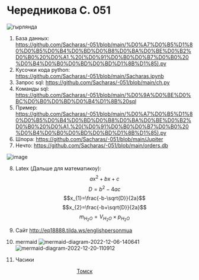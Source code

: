 # Чередникова С. 051
![гырлянда](https://user-images.githubusercontent.com/114468843/207239280-09e0f696-7f88-43f6-bcb6-248667eda0c7.gif)




 1) База данных: https://github.com/Sacharas/-051/blob/main/%D0%A7%D0%B5%D1%80%D0%B5%D0%B4%D0%BD%D0%B8%D0%BA%D0%BE%D0%B2%D0%B0%20%D0%A1.%20(%D0%91%D0%B0%D0%B7%D0%B0%20%D0%B4%D0%B0%D0%BD%D0%BD%D1%8B%D1%85).py
 2) Кусочки кода python: https://github.com/Sacharas/-051/blob/main/Sacharas.ipynb
 3) Запрос sql: https://github.com/Sacharas/-051/blob/main/ch.py
 4) Команды sql: https://github.com/Sacharas/-051/blob/main/%D0%9A%D0%BE%D0%BC%D0%B0%D0%BD%D0%B4%D1%8B%20sql
5) Пример: https://github.com/Sacharas/-051/blob/main/%D0%A7%D0%B5%D1%80%D0%B5%D0%B4%D0%BD%D0%B8%D0%BA%D0%BE%D0%B2%D0%B0%20%D0%A1.%20(%D0%91%D0%B0%D0%B7%D0%B0%20%D0%B4%D0%B0%D0%BD%D0%BD%D1%8B%D1%85).py
6) Шпора: https://github.com/Sacharas/-051/blob/main/Jupiter
7) Нечто: https://github.com/Sacharas/-051/blob/main/orders.db
 
![image](https://user-images.githubusercontent.com/114468843/192453967-35a43f2a-ce86-4d20-a46a-7deb1cca6782.png)

8) Latex (Дальше для математикоу):
  $$ax^2+bx+c$$ 
 $$D=b^2-4ac$$ 
$$x_{1}=\frac{-b-\sqrt{D}}{2a}$$ 
$$x_{2}=\frac{-b+\sqrt{D}}{2a}$$ 
$$m_{H_{2}O}=V_{H_{2}O} \times p_{H_{2}O}$$
9) Сайт http://ep18888.tilda.ws/englishpersonmua
10) mermaid 
![mermaid-diagram-2022-12-06-140641](https://user-images.githubusercontent.com/114468843/208599149-d908e0d5-23f3-40bf-a17a-db5713480ec0.png)
![mermaid-diagram-2022-12-20-110912](https://user-images.githubusercontent.com/114468843/208599478-e8b5a3e2-9cea-4d50-887a-b737123c3130.png)



11) Часики <!-- clock widget start -->
<script type="text/javascript"> var css_file=document.createElement("link"); css_file.setAttribute("rel","stylesheet"); css_file.setAttribute("type","text/css"); css_file.setAttribute("href","https://s.bookcdn.com//css/cl/bw-cl-126el.css?v=0.0.1"); document.getElementsByTagName("head")[0].appendChild(css_file); </script> <div id="tw_7_771554711"><div style="width:126px; height:82px; margin: 0 auto;"><a href="https://nochi.com/time/tomsk-17430">Томск</a><br/></div></div> <script type="text/javascript"> function setWidgetData_771554711(data){ if(typeof(data) != 'undefined' && data.results.length > 0) { for(var i = 0; i < data.results.length; ++i) { var objMainBlock = ''; var params = data.results[i]; objMainBlock = document.getElementById('tw_'+params.widget_type+'_'+params.widget_id); if(objMainBlock !== null) objMainBlock.innerHTML = params.html_code; } } } var clock_timer_771554711 = -1; widgetSrc = "https://widgets.booked.net/time/info?ver=2;domid=589;type=7;id=771554711;scode=27372;city_id=17430;wlangid=20;mode=0;details=0;background=ffffff;border_color=ffffff;color=2ceb59;add_background=ffffff;add_color=d500ff;head_color=4d75eb;border=0;transparent=0"; var widgetUrl = location.href; widgetSrc += '&ref=' + widgetUrl; var wstrackId = ""; if (wstrackId) { widgetSrc += ';wstrackId=' + wstrackId + ';' } var timeBookedScript = document.createElement("script"); timeBookedScript.setAttribute("type", "text/javascript"); timeBookedScript.src = widgetSrc; document.body.appendChild(timeBookedScript); </script>
<!-- clock widget end -->

